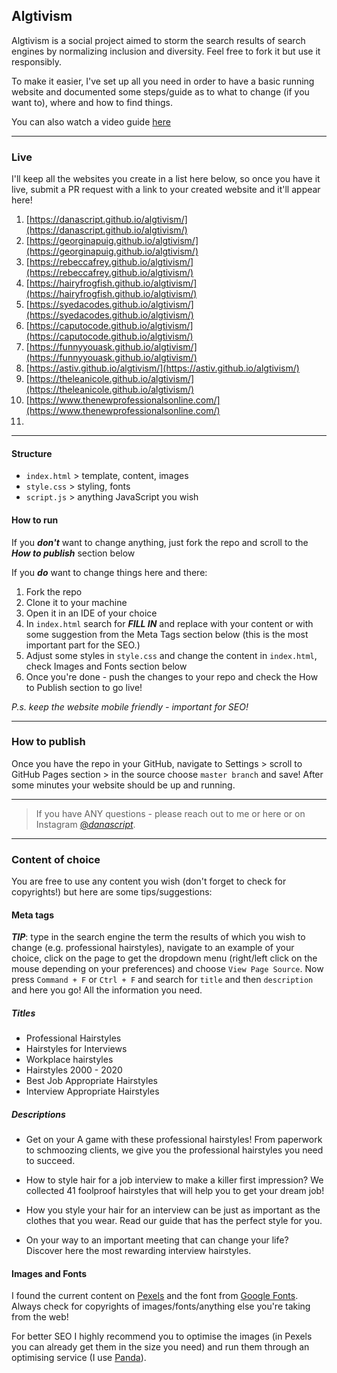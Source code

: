 ## Algtivism

Algtivism is a social project aimed to storm the search results of search engines by normalizing inclusion and diversity. Feel free to fork it but use it responsibly.

To make it easier, I've set up all you need in order to have a basic running website and documented some steps/guide as to what to change (if you want to), where and how to find things.

You can also watch a video guide [here](https://www.youtube.com/watch?v=24zFySpnBP4)

---

### Live

I'll keep all the websites you create in a list here below, so once you have it live, submit a PR request with a link to your created website and it'll appear here!

1.  [https://danascript.github.io/algtivism/](https://danascript.github.io/algtivism/)
2.  [https://georginapuig.github.io/algtivism/](https://georginapuig.github.io/algtivism/)
3.  [https://rebeccafrey.github.io/algtivism/](https://rebeccafrey.github.io/algtivism/)
4.  [https://hairyfrogfish.github.io/algtivism/](https://hairyfrogfish.github.io/algtivism/)
5.  [https://syedacodes.github.io/algtivism/](https://syedacodes.github.io/algtivism/)
6.  [https://caputocode.github.io/algtivism/](https://caputocode.github.io/algtivism/)
7.  [https://funnyyouask.github.io/algtivism/](https://funnyyouask.github.io/algtivism/)
8.  [https://astiv.github.io/algtivism/](https://astiv.github.io/algtivism/)
9.  [https://theleanicole.github.io/algtivism/](https://theleanicole.github.io/algtivism/)
10. [https://www.thenewprofessionalsonline.com/](https://www.thenewprofessionalsonline.com/)
11. 

---

#### Structure

- `index.html` > template, content, images
- `style.css` > styling, fonts
- `script.js` > anything JavaScript you wish

#### How to run

If you **_don't_** want to change anything, just fork the repo and scroll to the _**How to publish**_ section below

If you **_do_** want to change things here and there:

1. Fork the repo
2. Clone it to your machine
3. Open it in an IDE of your choice
4. In ```index.html``` search for **_FILL IN_** and replace with your content or with some suggestion from the Meta Tags section below (this is the most important part for the SEO.)
5. Adjust some styles in `style.css` and change the content in `index.html`, check Images and Fonts section below
6. Once you're done - push the changes to your repo and check the How to Publish section to go live!

_P.s. keep the website mobile friendly - important for SEO!_

---

### How to publish

Once you have the repo in your GitHub, navigate to Settings > scroll to GitHub Pages section > in the source choose ```master branch``` and save! After some minutes your website should be up and running. 

---

  >If you have ANY questions - please reach out to me or here or on Instagram [@_danascript_](https://www.instagram.com/_danascript_/).

---

### Content of choice

You are free to use any content you wish (don't forget to check for copyrights!) but here are some tips/suggestions:

#### Meta tags 

_**TIP**_: type in the search engine the term the results of which you wish to change (e.g. professional hairstyles), navigate to an example of your choice, click on the page to get the dropdown menu (right/left click on the mouse depending on your preferences) and choose ```View Page Source```. Now press ```Command + F``` or ```Ctrl + F``` and search for ```title``` and then ```description``` and here you go! All the information you need.

##### Titles

- Professional Hairstyles
- Hairstyles for Interviews
- Workplace hairstyles
- Hairstyles 2000 - 2020
- Best Job Appropriate Hairstyles
- Interview Appropriate Hairstyles

##### Descriptions

- Get on your A game with these professional hairstyles! From paperwork to schmoozing clients, we give you the professional hairstyles you need to succeed.

- How to style hair for a job interview to make a killer first impression? We collected 41 foolproof hairstyles that will help you to get your dream job!

- How you style your hair for an interview can be just as important as the clothes that you wear. Read our guide that has the perfect style for you.

- On your way to an important meeting that can change your life? Discover here the most rewarding interview hairstyles.


#### Images and Fonts

I found the current content on [Pexels](pexels.com) and the font from [Google Fonts](https://fonts.google.com/).
Always check for copyrights of images/fonts/anything else you're taking from the web! 

For better SEO I highly recommend you to optimise the images (in Pexels you can already get them in the size you need) and run them through an optimising service (I use [Panda](https://tinypng.com/)).
